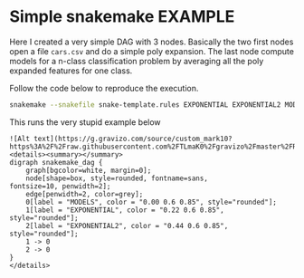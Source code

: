 # Simple snakemake EXAMPLE

Here I created a very simple DAG with 3 nodes.
Basically the two first nodes open a file `cars.csv` and do a simple poly expansion.
The last node compute models for a n-class classification problem by averaging all the poly expanded features for one class.

Follow the code below to reproduce the execution.


```sh
snakemake --snakefile snake-template.rules EXPONENTIAL EXPONENTIAL2 MODELS -f --jobs 2
```

This runs the very stupid example below

```graphviz
![Alt text](https://g.gravizo.com/source/custom_mark10?https%3A%2F%2Fraw.githubusercontent.com%2FTLmaK0%2Fgravizo%2Fmaster%2FREADME.md)
<details><summary></summary>
digraph snakemake_dag {
    graph[bgcolor=white, margin=0];
    node[shape=box, style=rounded, fontname=sans,                 fontsize=10, penwidth=2];
    edge[penwidth=2, color=grey];
	0[label = "MODELS", color = "0.00 0.6 0.85", style="rounded"];
	1[label = "EXPONENTIAL", color = "0.22 0.6 0.85", style="rounded"];
	2[label = "EXPONENTIAL2", color = "0.44 0.6 0.85", style="rounded"];
	1 -> 0
	2 -> 0
}
</details>
```

